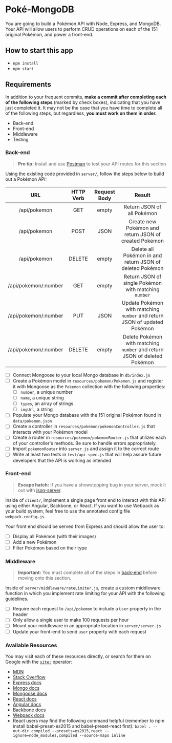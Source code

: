 # Poké-MongoDB

You are going to build a Pokémon API with Node, Express, and MongoDB. Your API will allow users to perform CRUD operations on each of the 151 original Pokémon, and power a front-end.

## How to start this app

* `npm install`
* `npm start`

## Requirements

In addition to your frequent commits, **make a commit after completing each of the following steps** (marked by check boxes), indicating that you have just completed it. It may not be the case that you have time to complete all of the following steps, but regardless, **you must work on them in order.**

- Back-end
- Front-end
- Middleware
- Testing

### Back-end

> **Pro tip:** Install and use [Postman](https://www.getpostman.com/) to test your API routes for this section

Using the existing code provided in `server/`, follow the steps below to build out a Pokémon API:

|      URL             | HTTP Verb | Request Body |                         Result                                           |
|:--------------------:|:---------:|:------------:|:------------------------------------------------------------------------:|
| /api/pokemon         |    GET    |    empty     |                                               Return JSON of all Pokémon |
| /api/pokemon         |    POST   |     JSON     |                    Create new Pokémon and return JSON of created Pokémon |
| /api/pokemon         |   DELETE  |    empty     |                 Delete all Pokémon in and return JSON of deleted Pokémon |
| /api/pokemon/:number |    GET    |    empty     |                     Return JSON of single Pokémon with matching `number` |
| /api/pokemon/:number |    PUT    |     JSON     | Update Pokémon with matching `number` and return JSON of updated Pokémon |
| /api/pokemon/:number |   DELETE  |    empty     | Delete Pokémon with matching `number` and return JSON of deleted Pokémon |


- [ ] Connect Mongoose to your local Mongo database in `db/index.js`
- [ ] Create a Pokémon model in `resources/pokemon/Pokemon.js` and register it with Mongoose as the `Pokemon` collection with the following properties:
  - [ ] `number`, a unique number
  - [ ] `name`, a unique string
  - [ ] `types`, an array of strings
  - [ ] `imgUrl`, a string
- [ ] Populate your Mongo database with the 151 original Pokémon found in `data/pokemon.json`
- [ ] Create a controller in `resources/pokemon/pokemonController.js` that interacts with your Pokémon model
- [ ] Create a router in `resources/pokemon/pokemonRouter.js` that utilizes each of your controller's methods. Be sure to handle errors appropriately.
- [ ] Import `pokemonRouter` into `server.js` and assign it to the correct route
- [ ] Write at least two tests in `test/api-spec.js` that will help assure future developers that the API is working as intended

### Front-end

> **Escape hatch:** If you have a showstopping bug in your server, mock it out with [json-server](https://github.com/typicode/json-server).

Inside of `client/`, implement a single page front end to interact with this API using either Angular, Backbone, or React. If you want to use Webpack as your build system, feel free to use the annotated config file `webpack.config.js`.

Your front end should be served from Express and should allow the user to:
- [ ] Display all Pokémon (with their images)
- [ ] Add a new Pokémon
- [ ] Filter Pokémon based on their type

### Middleware

> **Important:** You must complete all of the steps in [back-end](#back-end) before moving onto this section.

Inside of `server/middleware/rateLimiter.js`, create a custom middleware function in which you implement rate limiting for your API with the following guidelines.

- [ ] Require each request to `/api/pokemon` to include a `User` property in the header
- [ ] Only allow a single user to make 100 requests per hour
- [ ] Mount your middleware in an appropriate location in `server/server.js`
- [ ] Update your front-end to send `user` property with each request

### Available Resources

You may visit each of these resources directly, or search for them on Google with the [`site:`](https://support.google.com/websearch/answer/2466433?hl=en) operator:

* [MDN](https://developer.mozilla.org/en-US/)
* [Stack Overflow](http://stackoverflow.com/)
* [Express docs](https://expressjs.com/)
* [Mongo docs](https://docs.mongodb.com/)
* [Mongoose docs](http://mongoosejs.com/docs/index.html)
* [React docs](https://facebook.github.io/react/docs/getting-started.html)
* [Angular docs](https://docs.angularjs.org/api)
* [Backbone docs](http://backbonejs.org/)
* [Webpack docs](https://webpack.github.io/docs/)
* React users may find the following command helpful (remember to npm install babel-preset-es2015 and babel-preset-react first): `babel . --out-dir compiled --presets=es2015,react --ignore=node_modules,compiled --source-maps inline`


